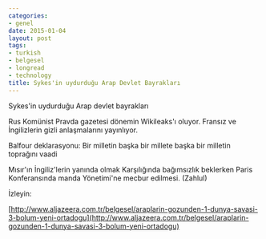 ```yaml
---
categories:
- genel
date: 2015-01-04
layout: post
tags:
- turkish
- belgesel
- longread
- technology
title: Sykes'in uydurduğu Arap Devlet Bayrakları
---
```


Sykes'in uydurduğu Arap devlet bayrakları

Rus Komünist Pravda gazetesi dönemin Wikileaks'ı oluyor. Fransız ve İngilizlerin gizli anlaşmalarını yayınlıyor.

Balfour deklarasyonu: Bir milletin başka bir millete başka bir milletin toprağını vaadi

Mısır'ın İngiliz'lerin yanında olmak Karşılığında bağımsızlık beklerken Paris Konferansında manda Yönetimi'ne mecbur edilmesi. (Zahlul)

  
İzleyin:

[http://www.aljazeera.com.tr/belgesel/araplarin-gozunden-1-dunya-savasi-3-bolum-yeni-ortadogu](http://www.aljazeera.com.tr/belgesel/araplarin-gozunden-1-dunya-savasi-3-bolum-yeni-ortadogu)
